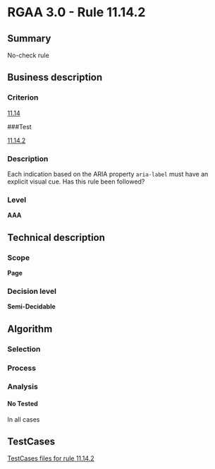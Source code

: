 # RGAA 3.0 -  Rule 11.14.2

## Summary

No-check rule

## Business description

### Criterion

[11.14](http://asqatasun.github.io/RGAA--3.0--EN/RGAA3.0_Criteria_English_version_v1.html#crit-11-14)

###Test

[11.14.2](http://asqatasun.github.io/RGAA--3.0--EN/RGAA3.0_Criteria_English_version_v1.html#test-11-14-2)

### Description
Each indication based on the ARIA property
    <code>aria-label</code> must have an explicit visual cue. Has this
    rule been followed? 


### Level

**AAA**

## Technical description

### Scope

**Page**

### Decision level

**Semi-Decidable**

## Algorithm

### Selection

### Process

### Analysis

#### No Tested 

In all cases



##  TestCases 

[TestCases files for rule 11.14.2](https://gitlab.com/asqatasun/Asqatasun/-/tree/master/rules/rules-rgaa3.0/src/test/resources/testcases/rgaa30/Rgaa30Rule111402/) 


